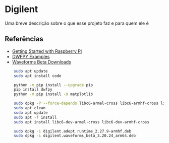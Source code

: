 # Digilent

Uma breve descrição sobre o que esse projeto faz e para quem ele é

## Referências

 - [Getting Started with Raspberry Pi](https://digilent.com/reference/test-and-measurement/guides/getting-started-with-raspberry-pi)
 - [DWFPY Examples](https://github.com/mariusgreuel/dwfpy/tree/main/examples)
 - [Waveforms Beta Downloads](https://forum.digilent.com/topic/8908-waveforms-beta-download/)

```bash
    sudo apt update
    sudo apt install code
```

```bash
    python -m pip install --upgrade pip
    pip install dwfpy
    python -m pip install -U matplotlib
```

```bash
    sudo dpkg -P --force-depends libc6-armel-cross libc6-armhf-cross libc6-dev-armel-cross libc6-dev-armhf-cross
    sudo apt clean
    sudo apt update
    sudo apt -f install
    sudo apt install libc6-dev-armel-cross libc6-dev-armhf-cross
```

```bash
    sudo dpkg -i digilent.adept.runtime_2.27.9-armhf.deb
    sudo dpkg -i digilent.waveforms_beta_3.20.24_arm64.deb
```

